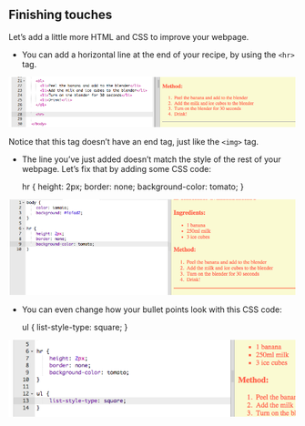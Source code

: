 ## Finishing touches

Let’s add a little more HTML and CSS to improve your webpage.

+ You can add a horizontal line at the end of your recipe, by using the `<hr>` tag.

![ruutukaappaus](images/recipe-hr.png)

Notice that this tag doesn’t have an end tag, just like the `<img>` tag.

+ The line you’ve just added doesn’t match the style of the rest of your webpage. Let’s fix that by adding some CSS code:

    hr {
        height: 2px;
        border: none;
        background-color: tomato;
    }
    

![ruutukaappaus](images/recipe-hr-css.png)

+ You can even change how your bullet points look with this CSS code:

    ul {
        list-style-type: square;
    }
    

![ruutukaappaus](images/recipe-ul-css.png)